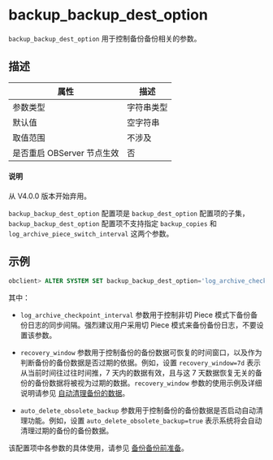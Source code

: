 backup_backup_dest_option 
==============================================

`backup_backup_dest_option` 用于控制备份备份相关的参数。

描述 
-----------------------



|        属性        |  描述   |
|------------------|-------|
| 参数类型             | 字符串类型 |
| 默认值              | 空字符串  |
| 取值范围             | 不涉及   |
| 是否重启 OBServer 节点生效 | 否     |

<main id="notice" type='explain'>
  <h4>说明</h4>
  <p>从 V4.0.0 版本开始弃用。</p>
</main>


`backup_backup_dest_option` 配置项是 `backup_dest_option` 配置项的子集，`backup_backup_dest_option` 配置项不支持指定 `backup_copies` 和 `log_archive_piece_switch_interval` 这两个参数。

示例 
-----------------------

```sql
obclient> ALTER SYSTEM SET backup_backup_dest_option='log_archive_checkpoint_interval=1h&recovery_window=14d&auto_delete_obsolete_backup=true';
```



其中：

* `log_archive_checkpoint_interval` 参数用于控制非切 Piece 模式下备份备份日志的同步间隔。强烈建议用户采用切 Piece 模式来备份备份日志，不要设置该参数。

  

* `recovery_window` 参数用于控制备份的备份数据可恢复的时间窗口，以及作为判断备份的备份数据是否过期的依据。例如，设置 `recovery_window=7d` 表示从当前时间往过往时间推，7 天内的数据有效，且与这 7 天数据恢复无关的备份的备份数据将被视为过期的数据。`recovery_window` 参数的使用示例及详细说明请参见 [自动清理备份的数据](../../../9.high-data-availability/2.backup-and-restoration-management-1/3.back-up-data-at-the-cluster-level/7.automatically-delete-backed-up-data-1.md)。

  

* `auto_delete_obsolete_backup` 参数用于控制备份的备份数据是否启动自动清理功能。例如，设置 `auto_delete_obsolete_backup=true` 表示系统将会自动清理过期的备份的备份数据。

  




该配置项中各参数的具体使用，请参见 [备份备份前准备](../../../9.high-data-availability/2.backup-and-restoration-management-1/4.back-up-the-backed-up-data/2.command-line-backup-backup-cluster-level/1.backup-preparation.md)。
